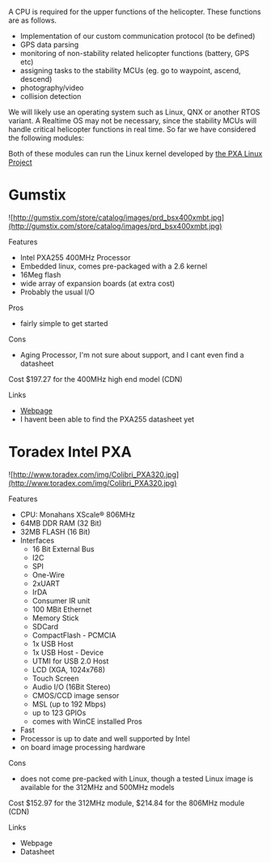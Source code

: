 A CPU is required for the upper functions of the helicopter.  These functions are as follows.

  * Implementation of our custom communication protocol (to be defined)
  * GPS data parsing
  * monitoring of non-stability related helicopter functions (battery, GPS etc)
  * assigning tasks to the stability MCUs (eg. go to waypoint, ascend, descend)
  * photography/video
  * collision detection

We will likely use an operating system such as Linux, QNX or another RTOS variant.  A Realtime OS may not be necessary, since the stability MCUs will handle critical helicopter functions in real time. So far we have considered the following modules:

Both of these modules can run the Linux kernel developed by [the PXA Linux Project](http://pxa-linux.sourceforge.net/)

# Gumstix #

![http://gumstix.com/store/catalog/images/prd_bsx400xmbt.jpg](http://gumstix.com/store/catalog/images/prd_bsx400xmbt.jpg)

Features
  * Intel PXA255 400MHz Processor
  * Embedded linux, comes pre-packaged with a 2.6 kernel
  * 16Meg flash
  * wide array of expansion boards (at extra cost)
  * Probably the usual I/O

Pros
  * fairly simple to get started

Cons
  * Aging Processor, I'm not sure about support, and I cant even find a datasheet

Cost
$197.27 for the 400MHz high end model (CDN)

Links
  * [Webpage](http://gumstix.com/store/catalog/product_info.php?cPath=27&products_id=155)
  * I havent been able to find the PXA255 datasheet yet

# Toradex Intel PXA #

![http://www.toradex.com/img/Colibri_PXA320.jpg](http://www.toradex.com/img/Colibri_PXA320.jpg)

Features
  * CPU: Monahans XScale® 806MHz
  * 64MB DDR RAM (32 Bit)
  * 32MB FLASH (16 Bit)
  * Interfaces
    * 16 Bit External Bus
    * I2C
    * SPI
    * One-Wire
    * 2xUART
    * IrDA
    * Consumer IR unit
    * 100 MBit Ethernet
    * Memory Stick
    * SDCard
    * CompactFlash - PCMCIA
    * 1x USB Host
    * 1x USB Host - Device
    * UTMI for USB 2.0 Host
    * LCD (XGA, 1024x768)
    * Touch Screen
    * Audio I/O (16Bit Stereo)
    * CMOS/CCD image sensor
    * MSL (up to 192 Mbps)
    * up to 123 GPIOs
    * comes with WinCE installed
Pros
  * Fast
  * Processor is up to date and well supported by Intel
  * on board image processing hardware

Cons
  * does not come pre-packed with Linux, though a tested Linux image is available for the 312MHz and 500MHz models


Cost
$152.97 for the 312MHz module, $214.84 for the 806MHz module (CDN)

Links
  * Webpage
  * Datasheet